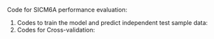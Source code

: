 Code for SICM6A performance evaluation:
1. Codes to train the model and predict independent test sample data:
2. Codes for Cross-validation:
